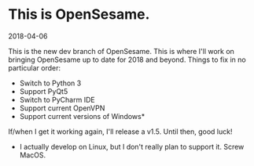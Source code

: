 # This is OpenSesame.

2018-04-06

This is the new dev branch of OpenSesame. This is where I'll work
on bringing OpenSesame up to date for 2018 and beyond. Things to fix
in no particular order:

 - Switch to Python 3
 - Support PyQt5
 - Switch to PyCharm IDE
 - Support current OpenVPN
 - Support current versions of Windows*


If/when I get it working again, I'll release a v1.5. Until then,
good luck!


* I actually develop on Linux, but I don't really plan to
  support it. Screw MacOS.
